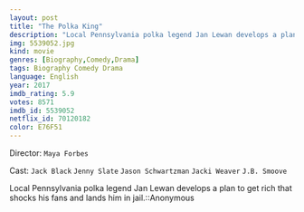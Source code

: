 ```yaml
---
layout: post
title: "The Polka King"
description: "Local Pennsylvania polka legend Jan Lewan develops a plan to get rich that shocks his fans and lands him in jail.::Anonymous.."
img: 5539052.jpg
kind: movie
genres: [Biography,Comedy,Drama]
tags: Biography Comedy Drama 
language: English
year: 2017
imdb_rating: 5.9
votes: 8571
imdb_id: 5539052
netflix_id: 70120182
color: E76F51
---
```

Director: `Maya Forbes`  

Cast: `Jack Black` `Jenny Slate` `Jason Schwartzman` `Jacki Weaver` `J.B. Smoove` 

Local Pennsylvania polka legend Jan Lewan develops a plan to get rich that shocks his fans and lands him in jail.::Anonymous